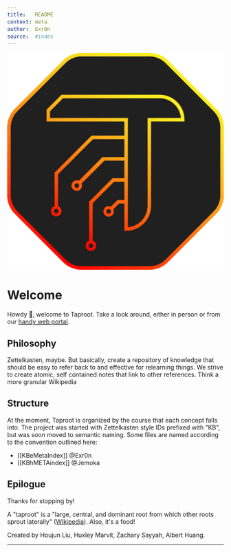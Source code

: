 ```yaml
---
title:   README
context: meta
author:  Exr0n
source:  #index
---
```


![Taproot Logo](./meta/taproot_logo_redorange.png)

# Welcome
Howdy :wave:, welcome to Taproot. Take a look around, either in person or from our [handy web portal](taproot.shabang.cf).

## Philosophy
Zettelkasten, maybe. But basically, create a repository of knowledge that should be easy to refer back to and effective for relearning things.
We strive to create atomic, self contained notes that link to other references. Think a more granular Wikipedia

## Structure

At the moment, Taproot is organized by the course that each concept falls into.
The project was started with Zettelkasten style IDs prefixed with "KB", but was soon moved to semantic naming.
Some files are named according to the convention outlined here: 

- [[KBeMetaIndex]] @Exr0n
- [[KBhMETAindex]] @Jemoka


## Epilogue

Thanks for stopping by!

A "taproot" is a "large, central, and dominant root from which other roots sprout laterally" ([Wikipedia](https://en.wikipedia.org/wiki/Taproot)). Also, it's a food!

Created by Houjun Liu, Huxley Marvit, Zachary Sayyah, Albert Huang.

---


